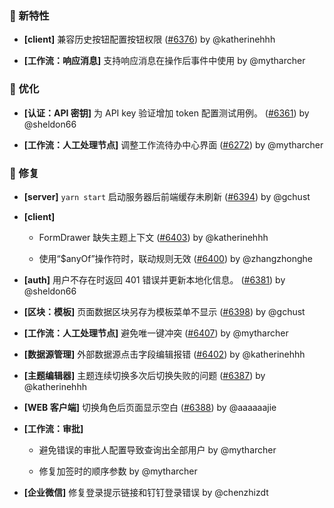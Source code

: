 ### 🎉 新特性

- **[client]** 兼容历史按钮配置按钮权限 ([#6376](https://github.com/nocobase/nocobase/pull/6376)) by @katherinehhh

- **[工作流：响应消息]** 支持响应消息在操作后事件中使用 by @mytharcher

### 🚀 优化

- **[认证：API 密钥]** 为 API key 验证增加 token 配置测试用例。 ([#6361](https://github.com/nocobase/nocobase/pull/6361)) by @sheldon66

- **[工作流：人工处理节点]** 调整工作流待办中心界面 ([#6272](https://github.com/nocobase/nocobase/pull/6272)) by @mytharcher

### 🐛 修复

- **[server]** `yarn start` 启动服务器后前端缓存未刷新 ([#6394](https://github.com/nocobase/nocobase/pull/6394)) by @gchust

- **[client]**
  - FormDrawer 缺失主题上下文 ([#6403](https://github.com/nocobase/nocobase/pull/6403)) by @katherinehhh

  - 使用“$anyOf”操作符时，联动规则无效 ([#6400](https://github.com/nocobase/nocobase/pull/6400)) by @zhangzhonghe

- **[auth]** 用户不存在时返回 401 错误并更新本地化信息。 ([#6381](https://github.com/nocobase/nocobase/pull/6381)) by @sheldon66

- **[区块：模板]** 页面数据区块另存为模板菜单不显示 ([#6398](https://github.com/nocobase/nocobase/pull/6398)) by @gchust

- **[工作流：人工处理节点]** 避免唯一键冲突 ([#6407](https://github.com/nocobase/nocobase/pull/6407)) by @mytharcher

- **[数据源管理]** 外部数据源点击字段编辑报错 ([#6402](https://github.com/nocobase/nocobase/pull/6402)) by @katherinehhh

- **[主题编辑器]** 主题连续切换多次后切换失败的问题 ([#6387](https://github.com/nocobase/nocobase/pull/6387)) by @katherinehhh

- **[WEB 客户端]** 切换角色后页面显示空白 ([#6388](https://github.com/nocobase/nocobase/pull/6388)) by @aaaaaajie

- **[工作流：审批]**
  - 避免错误的审批人配置导致查询出全部用户 by @mytharcher

  - 修复加签时的顺序参数 by @mytharcher

- **[企业微信]** 修复登录提示链接和钉钉登录错误 by @chenzhizdt

